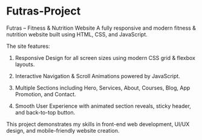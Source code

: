 # Futras-Project

Futras – Fitness & Nutrition Website
A fully responsive and modern fitness & nutrition website built using HTML, CSS, and JavaScript.

The site features:

1. Responsive Design for all screen sizes using modern CSS grid & flexbox layouts.

2. Interactive Navigation & Scroll Animations powered by JavaScript.

3. Multiple Sections including Hero, Services, About, Courses, Blog, App Promotion, and Contact.

4. Smooth User Experience with animated section reveals, sticky header, and back-to-top button.

This project demonstrates my skills in front-end web development, UI/UX design, and mobile-friendly website creation.
